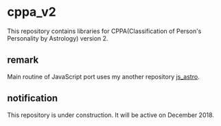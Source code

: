 # cppa_v2
This repository contains libraries for CPPA(Classification of Person's Personality by Astrology) version 2.

## remark
Main routine of JavaScript port uses my another repository [js_astro](https://github.com/astsakai/js_astro).

## notification
This repository is under construction. It will be active on December 2018.
